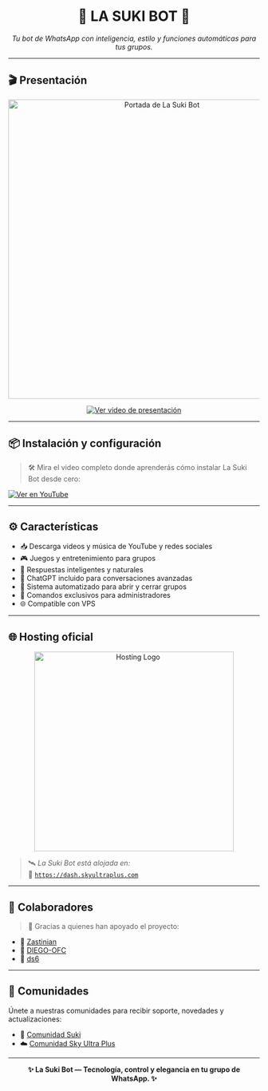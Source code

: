 <h1 align="center">🦋 LA SUKI BOT 🦋</h1>

<p align="center">
  <i>Tu bot de WhatsApp con inteligencia, estilo y funciones automáticas para tus grupos.</i>
</p>

---

## 🎬 Presentación

<p align="center">
  <img src="https://cdn.russellxz.click/74087f31.jpeg" alt="Portada de La Suki Bot" width="600"/>
</p>

<p align="center">
  <a href="https://cdn.russellxz.click/bc06f25b.mp4">
    <img src="https://img.shields.io/badge/🎬 Ver%20video%20de%20presentación-ff69b4?style=for-the-badge" alt="Ver video de presentación">
  </a>
</p>

---

## 📦 Instalación y configuración

> 🛠️ Mira el video completo donde aprenderás cómo instalar La Suki Bot desde cero:

[![Ver en YouTube](https://img.shields.io/badge/Ver%20en%20YouTube-%F0%9F%93%BA-red?style=for-the-badge&logo=youtube)](https://youtu.be/xH_gQrqw4HI?si=9G61A3SmKmOY0mtz)

---

## ⚙️ Características

- 📥 Descarga videos y música de YouTube y redes sociales  
- 🎮 Juegos y entretenimiento para grupos  
- 💬 Respuestas inteligentes y naturales  
- 🤖 ChatGPT incluido para conversaciones avanzadas  
- 🚪 Sistema automatizado para abrir y cerrar grupos  
- 👥 Comandos exclusivos para administradores  
- 🌐 Compatible con VPS  

---

## 🌐 Hosting oficial

<p align="center">
  <img src="https://cdn.dorratz.com/files/1742239358886.jpg" alt="Hosting Logo" width="400"/>
</p>

> 🛰️ *La Suki Bot está alojada en:*  
🔗 [`https://dash.skyultraplus.com`](https://dash.skyultraplus.com)

---

## 👑 Colaboradores

> 🤝 Gracias a quienes han apoyado el proyecto:

- 🔹 [Zastinian](https://github.com/Zastinian)  
- 🔹 [DIEGO-OFC](https://github.com/DIEGO-OFC2)  
- 🔹 [ds6](https://github.com/ds6)

---

## 💬 Comunidades

Únete a nuestras comunidades para recibir soporte, novedades y actualizaciones:

- 🤖 [Comunidad Suki](https://chat.whatsapp.com/EB4vMpRUw8R6me7myYF53M)  
- ☁️ [Comunidad Sky Ultra Plus](https://chat.whatsapp.com/E6iWpvGuJ8zJNPbN3zOr0D)

---

<p align="center">
  <b>✨ La Suki Bot — Tecnología, control y elegancia en tu grupo de WhatsApp. ✨</b>
</p>
